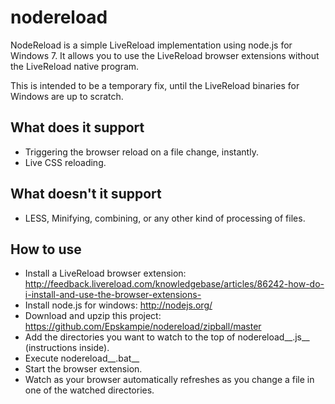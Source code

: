 # nodereload

NodeReload is a simple LiveReload implementation using node.js for Windows 7. It allows you to use the LiveReload browser extensions without the LiveReload native program.

This is intended to be a temporary fix, until the LiveReload binaries for Windows are up to scratch.

## What does it support

* Triggering the browser reload on a file change, instantly.
* Live CSS reloading.

## What doesn't it support

* LESS, Minifying, combining, or any other kind of processing of files.

## How to use

* Install a LiveReload browser extension: http://feedback.livereload.com/knowledgebase/articles/86242-how-do-i-install-and-use-the-browser-extensions-
* Install node.js for windows: http://nodejs.org/
* Download and upzip this project: https://github.com/Epskampie/nodereload/zipball/master
* Add the directories you want to watch to the top of nodereload__.js__ (instructions inside).
* Execute nodereload__.bat__
* Start the browser extension.
* Watch as your browser automatically refreshes as you change a file in one of the watched directories.